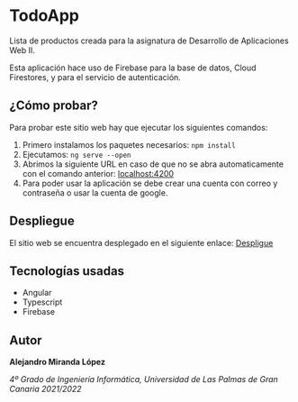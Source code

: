 # TodoApp

Lista de productos creada para la asignatura de Desarrollo de Aplicaciones Web II.

Esta aplicación hace uso de Firebase para la base de datos, Cloud Firestores, y para el servicio de autenticación. 

## ¿Cómo probar?

Para probar este sitio web hay que ejecutar los siguientes comandos:
1. Primero instalamos los paquetes necesarios:
`npm install`
2. Ejecutamos:
`ng serve --open`
3. Abrimos la siguiente URL en caso de que no se abra automaticamente con el comando anterior: [localhost:4200](http://localhost:4200/)
3. Para poder usar la aplicación se debe crear una cuenta con correo y contraseña o usar la cuenta de google.

## Despliegue
El sitio web se encuentra desplegado en el siguiente enlace: [Despligue](https://shopping-list-alemiranda1105.vercel.app/)

## Tecnologías usadas
* Angular
* Typescript
* Firebase

## Autor
__Alejandro Miranda López__

_4º Grado de Ingeniería Informática, Universidad de Las Palmas de Gran Canaria_
_2021/2022_
